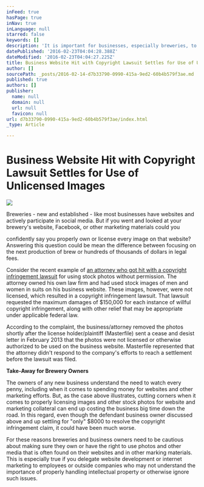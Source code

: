 ```yaml
---
inFeed: true
hasPage: true
inNav: true
inLanguage: null
starred: false
keywords: []
description: 'It is important for businesses, especially breweries, to understand ownership rights of images and other content that is going on their websites.  '
datePublished: '2016-02-23T04:04:28.388Z'
dateModified: '2016-02-23T04:04:27.225Z'
title: Business Website Hit with Copyright Lawsuit Settles for Use of Unlicensed Images
author: []
sourcePath: _posts/2016-02-14-d7b33790-0990-415a-9ed2-60b4b579f3ae.md
published: true
authors: []
publisher:
  name: null
  domain: null
  url: null
  favicon: null
url: d7b33790-0990-415a-9ed2-60b4b579f3ae/index.html
_type: Article

---
```

# Business Website Hit with Copyright Lawsuit Settles for Use of Unlicensed Images
![](https://the-grid-user-content.s3-us-west-2.amazonaws.com/b3e5ac09-c717-49a3-9d30-9ceccf9618de.jpg)

Breweries - new and established - like most businesses have websites and actively participate in social media. But if you went and looked at your brewery's website, Facebook, or other marketing materials could you

confidently say you properly own or license every image on that website? Answering this question could be mean the difference between focusing on the next production of brew or hundreds of thousands of dollars in legal fees. 

Consider the recent example of [an attorney who got hit with a copyright infringement lawsuit][0] for using stock photos without permission. The attorney owned his own law firm and had used stock images of men and women in suits on his business website. These images, however, were not licensed, which resulted in a copyright infringement lawsuit. That lawsuit requested the maximum damages of $150,000 for each instance of willful copyright infringement, along with other relief that may be appropriate under applicable federal law. 

According to the complaint, the business/attorney removed the photos shortly after the license holder/plaintiff (Masterfile) sent a cease and desist letter in February 2013 that the photos were not licensed or otherwise authorized to be used on the business website. Masterfile represented that the attorney didn't respond to the company's efforts to reach a settlement before the lawsuit was filed.

**Take-Away for Brewery Owners**

The owners of any new business understand the need to watch every penny, including when it comes to spending money for websites and other marketing efforts.  But, as the case above illustrates, cutting corners when it comes to properly licensing images and other stock photos for website and marketing collateral can end up costing the business big time down the road. In this regard, even though the defendant business owner discussed above and up settling for "only" $8​000 to resolve the copyright infringement claim, it could have been much worse. 

For these reasons breweries and business owners need to be cautious about making sure they own or have the right to use photos and other media that is often found on their websites and in other marking materials. This is especially true if you delegate website development or internet marketing to employees or outside companies who may not understand the importance of properly handling intellectual property or otherwise ignore such issues. 

[0]: http://www.law.com/sites/articles/2015/03/17/lawyer-accused-of-stealing-stock-images-to-pay-8000/?kw=Lawyer%20Accused%20of%20Stealing%20Stock%20Images%20to%20Pay%20%248%2C000&et=editorial&bu=Law.com&cn=20150318&src=EMC-Email&pt=In%20Practice&slreturn=20160115000209